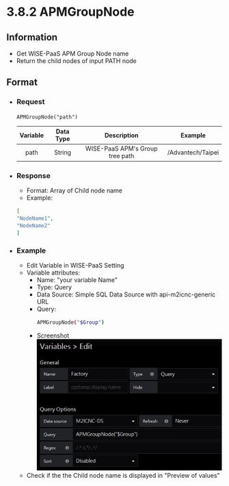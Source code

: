 # 3.8.2 APMGroupNode

## Information

* Get WISE-PaaS APM Group Node name
* Return the child nodes of input PATH node

## Format

* ### Request

  ```
  APMGroupNode("path")
  ```

  | Variable | Data Type | Description | Example |
  | :---: | :---: | :---: | :---: |
  | path | String | WISE-PaaS APM's Group tree path | /Advantech/Taipei |

* ### Response 
  * Format: Array of Child node name
  * Example:
  ```  json
  [
  "NodeName1", 
  "NodeName2"
  ]
  ```

* ### Example

  * Edit Variable in WISE-PaaS Setting     
  * Variable attributes:   
    * Name: "your variable Name"   
    * Type: Query   
    * Data Source: Simple SQL Data Source with api-m2icnc-generic URL   
    * Query:  
      ``` sh
      APMGroupNode("$Group")
      ```
    * Screenshot   
      ![](/images/3.8.2-APMGroupNode-setting.jpg)
  * Check if the the Child node name is displayed in "Preview of values"
